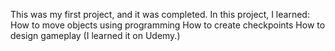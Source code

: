 This was my first project, and it was completed.
In this project, I learned:
How to move objects using programming
How to create checkpoints
How to design gameplay
(I learned it on Udemy.)







